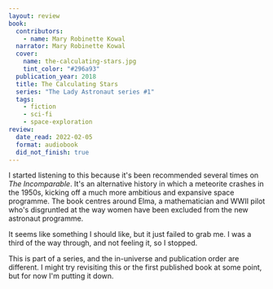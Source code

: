 ```yaml
---
layout: review
book:
  contributors:
    - name: Mary Robinette Kowal
  narrator: Mary Robinette Kowal
  cover:
    name: the-calculating-stars.jpg
    tint_color: "#296a93"
  publication_year: 2018
  title: The Calculating Stars
  series: "The Lady Astronaut series #1"
  tags:
    - fiction
    - sci-fi
    - space-exploration
review:
  date_read: 2022-02-05
  format: audiobook
  did_not_finish: true
---
```


I started listening to this because it's been recommended several times on *The Incomparable*.
It's an alternative history in which a meteorite crashes in the 1950s, kicking off a much more ambitious and expansive space programme.
The book centres around Elma, a mathematician and WWII pilot who's disgruntled at the way women have been excluded from the new astronaut programme.

It seems like something I should like, but it just failed to grab me.
I was a third of the way through, and not feeling it, so I stopped.

This is part of a series, and the in-universe and publication order are different.
I might try revisiting this or the first published book at some point, but for now I'm putting it down.

